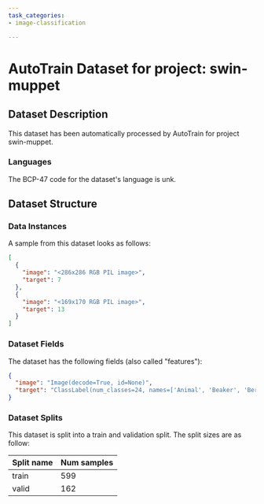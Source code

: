 ```yaml
---
task_categories:
- image-classification

---
```

# AutoTrain Dataset for project: swin-muppet

## Dataset Description

This dataset has been automatically processed by AutoTrain for project swin-muppet.

### Languages

The BCP-47 code for the dataset's language is unk.

## Dataset Structure

### Data Instances

A sample from this dataset looks as follows:

```json
[
  {
    "image": "<286x286 RGB PIL image>",
    "target": 7
  },
  {
    "image": "<169x170 RGB PIL image>",
    "target": 13
  }
]
```

### Dataset Fields

The dataset has the following fields (also called "features"):

```json
{
  "image": "Image(decode=True, id=None)",
  "target": "ClassLabel(num_classes=24, names=['Animal', 'Beaker', 'Bert', 'BigBird', 'Bunsen', 'Camilla', 'CookieMonster', 'Elmo', 'Ernie', 'Floyd', 'Fozzie', 'Gonzo', 'Grover', 'Kermit', 'Oscar', 'Pepe', 'Piggy', 'Rowlf', 'Scooter', 'Statler', 'SwedishChef', 'TheCount', 'Waldorf', 'Zoot'], id=None)"
}
```

### Dataset Splits

This dataset is split into a train and validation split. The split sizes are as follow:

| Split name   | Num samples         |
| ------------ | ------------------- |
| train        | 599 |
| valid        | 162 |
